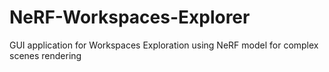 # NeRF-Workspaces-Explorer
 GUI application for Workspaces Exploration using NeRF model for complex scenes rendering
